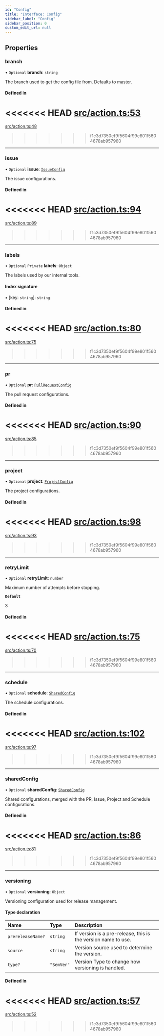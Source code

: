 ```yaml
---
id: "Config"
title: "Interface: Config"
sidebar_label: "Config"
sidebar_position: 0
custom_edit_url: null
---
```


<!-- @format -->

## Properties

### branch

• `Optional` **branch**: `string`

The branch used to get the config file from. Defaults to master.

#### Defined in

<<<<<<< HEAD
[src/action.ts:53](https://github.com/Resnovas/smartcloud/blob/b9e22a9/src/action.ts#L53)
=======
[src/action.ts:48](https://github.com/Resnovas/smartcloud/blob/b91f5b4/src/action.ts#L48)

> > > > > > > f1c3d7350ef9f5604f99e801f5604678ab957960

---

### issue

• `Optional` **issue**: [`IssueConfig`](IssueConfig.md)

The issue configurations.

#### Defined in

<<<<<<< HEAD
[src/action.ts:94](https://github.com/Resnovas/smartcloud/blob/b9e22a9/src/action.ts#L94)
=======
[src/action.ts:89](https://github.com/Resnovas/smartcloud/blob/b91f5b4/src/action.ts#L89)

> > > > > > > f1c3d7350ef9f5604f99e801f5604678ab957960

---

### labels

• `Optional` `Private` **labels**: `Object`

The labels used by our internal tools.

#### Index signature

▪ [key: `string`]: `string`

#### Defined in

<<<<<<< HEAD
[src/action.ts:80](https://github.com/Resnovas/smartcloud/blob/b9e22a9/src/action.ts#L80)
=======
[src/action.ts:75](https://github.com/Resnovas/smartcloud/blob/b91f5b4/src/action.ts#L75)

> > > > > > > f1c3d7350ef9f5604f99e801f5604678ab957960

---

### pr

• `Optional` **pr**: [`PullRequestConfig`](PullRequestConfig.md)

The pull request configurations.

#### Defined in

<<<<<<< HEAD
[src/action.ts:90](https://github.com/Resnovas/smartcloud/blob/b9e22a9/src/action.ts#L90)
=======
[src/action.ts:85](https://github.com/Resnovas/smartcloud/blob/b91f5b4/src/action.ts#L85)

> > > > > > > f1c3d7350ef9f5604f99e801f5604678ab957960

---

### project

• `Optional` **project**: [`ProjectConfig`](ProjectConfig.md)

The project configurations.

#### Defined in

<<<<<<< HEAD
[src/action.ts:98](https://github.com/Resnovas/smartcloud/blob/b9e22a9/src/action.ts#L98)
=======
[src/action.ts:93](https://github.com/Resnovas/smartcloud/blob/b91f5b4/src/action.ts#L93)

> > > > > > > f1c3d7350ef9f5604f99e801f5604678ab957960

---

### retryLimit

• `Optional` **retryLimit**: `number`

Maximum number of attempts before stopping.

**`Default`**

3

#### Defined in

<<<<<<< HEAD
[src/action.ts:75](https://github.com/Resnovas/smartcloud/blob/b9e22a9/src/action.ts#L75)
=======
[src/action.ts:70](https://github.com/Resnovas/smartcloud/blob/b91f5b4/src/action.ts#L70)

> > > > > > > f1c3d7350ef9f5604f99e801f5604678ab957960

---

### schedule

• `Optional` **schedule**: [`SharedConfig`](SharedConfig.md)

The schedule configurations.

#### Defined in

<<<<<<< HEAD
[src/action.ts:102](https://github.com/Resnovas/smartcloud/blob/b9e22a9/src/action.ts#L102)
=======
[src/action.ts:97](https://github.com/Resnovas/smartcloud/blob/b91f5b4/src/action.ts#L97)

> > > > > > > f1c3d7350ef9f5604f99e801f5604678ab957960

---

### sharedConfig

• `Optional` **sharedConfig**: [`SharedConfig`](SharedConfig.md)

Shared configurations, merged with the PR, Issue, Project and Schedule configurations.

#### Defined in

<<<<<<< HEAD
[src/action.ts:86](https://github.com/Resnovas/smartcloud/blob/b9e22a9/src/action.ts#L86)
=======
[src/action.ts:81](https://github.com/Resnovas/smartcloud/blob/b91f5b4/src/action.ts#L81)

> > > > > > > f1c3d7350ef9f5604f99e801f5604678ab957960

---

### versioning

• `Optional` **versioning**: `Object`

Versioning configuration used for release management.

#### Type declaration

| Name              | Type       | Description                                                   |
| :---------------- | :--------- | :------------------------------------------------------------ |
| `prereleaseName?` | `string`   | If version is a pre-release, this is the version name to use. |
| `source`          | `string`   | Version source used to determine the version.                 |
| `type?`           | `"SemVer"` | Version Type to change how versioning is handled.             |

#### Defined in

<<<<<<< HEAD
[src/action.ts:57](https://github.com/Resnovas/smartcloud/blob/b9e22a9/src/action.ts#L57)
=======
[src/action.ts:52](https://github.com/Resnovas/smartcloud/blob/b91f5b4/src/action.ts#L52)

> > > > > > > f1c3d7350ef9f5604f99e801f5604678ab957960

